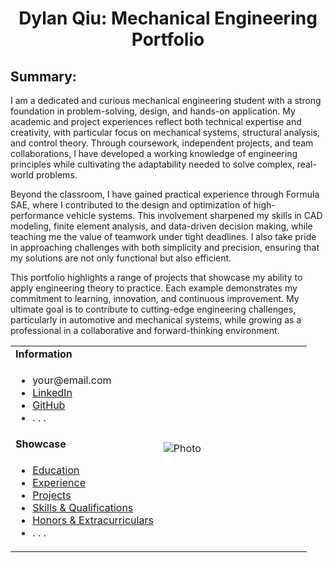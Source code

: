 <h1 align="center">Dylan Qiu: Mechanical Engineering Portfolio</h1>
<h2 align="left">Summary:</h2>

I am a dedicated and curious mechanical engineering student with a strong foundation in problem-solving, design, and hands-on application. My academic and project experiences reflect both technical expertise and creativity, with particular focus on mechanical systems, structural analysis, and control theory. Through coursework, independent projects, and team collaborations, I have developed a working knowledge of engineering principles while cultivating the adaptability needed to solve complex, real-world problems.

Beyond the classroom, I have gained practical experience through Formula SAE, where I contributed to the design and optimization of high-performance vehicle systems. This involvement sharpened my skills in CAD modeling, finite element analysis, and data-driven decision making, while teaching me the value of teamwork under tight deadlines. I also take pride in approaching challenges with both simplicity and precision, ensuring that my solutions are not only functional but also efficient.

This portfolio highlights a range of projects that showcase my ability to apply engineering theory to practice. Each example demonstrates my commitment to learning, innovation, and continuous improvement. My ultimate goal is to contribute to cutting-edge engineering challenges, particularly in automotive and mechanical systems, while growing as a professional in a collaborative and forward-thinking environment.

<table>
  <tbody>
    <tr>
      <td><b>Information</b></td>
      <td width="50%" rowspan="4">
        <img alt="Photo" src="./image.jpg" />
      </td>
    </tr>
    <tr>
      <td>
        <ul>
          <li>your@email.com</li>
          <li><a href="https://www.linkedin.com">LinkedIn</a></li>
          <li><a href="https://github.com">GitHub</a></li>
          <li>. . .</li>
        </ul>
      </td>
    </tr>
    <tr><td><b>Showcase</b></td></tr>
    <tr>
      <td width="50%">
        <ul>
          <li><a href="./Pages/education.md">Education</a></li>
          <li><a href="./Pages/experience.md">Experience</a></li>
          <li><a href="./Pages/projects.md">Projects</a></li>
          <li><a href="./Pages/qualifications.md">Skills & Qualifications</a></li>
          <li><a href="./Pages/extracurriculars.md">Honors & Extracurriculars</a></li>
          <li>. . .</li>
        </ul>
      </td>
    </tr>
  </tbody>
</table>
